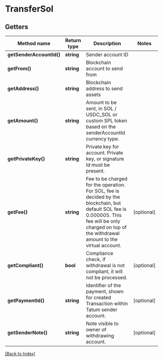 # TransferSol

## Getters

Method name | Return type | Description | Notes
------------ | ------------- | ------------- | -------------
**getSenderAccountId()** | **string** | Sender account ID |
**getFrom()** | **string** | Blockchain account to send from |
**getAddress()** | **string** | Blockchain address to send assets |
**getAmount()** | **string** | Amount to be sent, in SOL / USDC_SOL or custom SPL token based on the senderAccountId currency type. |
**getPrivateKey()** | **string** | Private key for account. Private key, or signature Id must be present. |
**getFee()** | **string** | Fee to be charged for the operation. For SOL, fee is decided by the blockchain, but default SOL fee is 0.000005. This fee will be only charged on top of the withdrawal amount to the virtual account. | [optional]
**getCompliant()** | **bool** | Compliance check, if withdrawal is not compliant, it will not be processed. | [optional]
**getPaymentId()** | **string** | Identifier of the payment, shown for created Transaction within Tatum sender account. | [optional]
**getSenderNote()** | **string** | Note visible to owner of withdrawing account. | [optional]

[[Back to Index]](../index.md)
